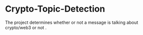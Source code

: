 # Crypto-Topic-Detection
The project determines whether or not a message is talking about crypto/web3 or not . 
